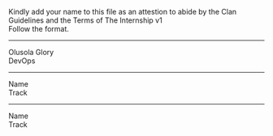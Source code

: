 
Kindly add your name to this file as an attestion to abide by the Clan Guidelines and the Terms of The Internship v1
<br/> Follow the format.<br/> 
___
Olusola Glory <br/>
DevOps
___
Name <br/>
Track
___
Name <br/>
Track
